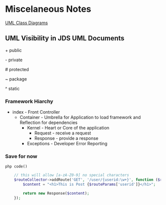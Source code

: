 # Miscelaneous Notes
[UML Class Diagrams](https://www.lucidchart.com/pages/uml-class-diagram)

## UML Visibility in JDS UML Documents
<span>+</span> public

<span>-</span> private

<span>#</span> protected

<span>~</span> package

<span>^</span> static

### Framework Hiarchy
* index - Front Controller
	* Container - Umbrella for Application to load framework and Reflection for dependencies
		* Kernel - Heart or Core of the application
			* Request - receive a request
			* Response - provide a response
		* Exceptions - Developer Error Reporting

### Save for now
`php code()`
```php
	// this will allow [a-zA-Z0-9] no special characters
	$routeCollector->addRoute('GET', '/user/{userid:\w+}', function ($routeParams) {
		$content = "<h1>This is Post {$routeParams['userid']}</h1>";

		return new Response($content);
	});
```





